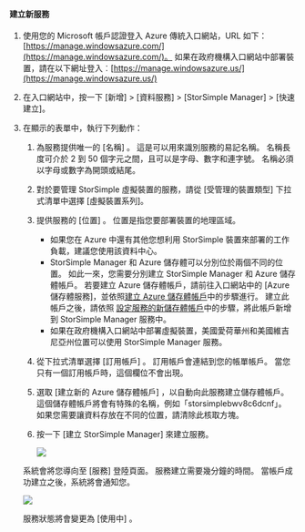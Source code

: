 #### <a name="to-create-a-new-service"></a>建立新服務
1. 使用您的 Microsoft 帳戶認證登入 Azure 傳統入口網站，URL 如下： [https://manage.windowsazure.com/](https://manage.windowsazure.com/)。 如果在政府機構入口網站中部署裝置，請在以下網址登入︰[https://manage.windowsazure.us/](https://manage.windowsazure.us/)
2. 在入口網站中，按一下 [新增] > [資料服務] > [StorSimple Manager] > [快速建立]。
3. 在顯示的表單中，執行下列動作：
   
   1. 為服務提供唯一的 [名稱]  。 這是可以用來識別服務的易記名稱。 名稱長度可介於 2 到 50 個字元之間，且可以是字母、數字和連字號。 名稱必須以字母或數字為開頭或結尾。
   2. 對於要管理 StorSimple 虛擬裝置的服務，請從 [受管理的裝置類型] 下拉式清單中選擇 [虛擬裝置系列]。
   3. 提供服務的 [位置]  。 位置是指您要部署裝置的地理區域。
      
      * 如果您在 Azure 中還有其他您想利用 StorSimple 裝置來部署的工作負載，建議您使用該資料中心。
      * StorSimple Manager 和 Azure 儲存體可以分別位於兩個不同的位置。 如此一來，您需要分別建立 StorSimple Manager 和 Azure 儲存體帳戶。 若要建立 Azure 儲存體帳戶，請前往入口網站中的 [Azure 儲存體服務]，並依照[建立 Azure 儲存體帳戶](../articles/storage/storage-create-storage-account.md#create-a-storage-account)中的步驟進行。 建立此帳戶之後，請依照 [設定服務的新儲存體帳戶](#optional-step-configure-a-new-storage-account-for-the-service)中的步驟，將此帳戶新增到 StorSimple Manager 服務中。
      * 如果在政府機構入口網站中部署虛擬裝置，美國愛荷華州和美國維吉尼亞州位置可以使用 StorSimple Manager 服務。
   4. 從下拉式清單選擇 [訂用帳戶]  。 訂用帳戶會連結到您的帳單帳戶。 當您只有一個訂用帳戶時，這個欄位不會出現。
   5. 選取 [建立新的 Azure 儲存體帳戶]  ，以自動向此服務建立儲存體帳戶。 這個儲存體帳戶將會有特殊的名稱，例如「storsimplebwv8c6dcnf」。 如果您需要讓資料存放在不同的位置，請清除此核取方塊。
   6. 按一下 [建立 StorSimple Manager]  來建立服務。
      
      ![](./media/storsimple-ova-create-new-service/image1m-include.png)
   
   系統會將您導向至 [服務]  登陸頁面。 服務建立需要幾分鐘的時間。 當帳戶成功建立之後，系統將會通知您。
   
   ![](./media/storsimple-ova-create-new-service/image2-include.png)
   
   服務狀態將會變更為 [使用中] 。

